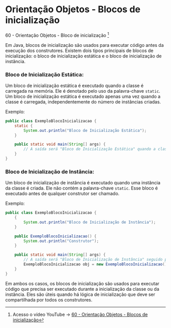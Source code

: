 # Orientação Objetos - Blocos de inicialização

60 - Orientação Objetos - Bloco de inicialização [^01]

[^01]: Acesso o vídeo YouTube ->  [60 - Orientação Objetos - Blocos de inicialização](https://abre.ai/hdvb)

Em Java, blocos de inicialização são usados para executar código antes da execução dos construtores. Existem dois tipos
principais de blocos de inicialização: o bloco de inicialização estática e o bloco de inicialização de instância.

### Bloco de Inicialização Estática:

Um bloco de inicialização estática é executado quando a classe é carregada na memória. Ele é denotado pelo uso da
palavra-chave `static`. Um bloco de inicialização estática é executado apenas uma vez quando a classe é carregada,
independentemente do número de instâncias criadas.

Exemplo:

```java
public class ExemploBlocoInicializacao {
    static {
        System.out.println("Bloco de Inicialização Estática");
    }

    public static void main(String[] args) {
        // A saída será "Bloco de Inicialização Estática" quando a classe for carregada.
    }
}
```

### Bloco de Inicialização de Instância:

Um bloco de inicialização de instância é executado quando uma instância da classe é criada. Ele não contém a
palavra-chave `static`. Esse bloco é executado antes de qualquer construtor ser chamado.

Exemplo:

```java
public class ExemploBlocoInicializacao {
    {
        System.out.println("Bloco de Inicialização de Instância");
    }

    public ExemploBlocoInicializacao() {
        System.out.println("Construtor");
    }

    public static void main(String[] args) {
        // A saída será "Bloco de Inicialização de Instância" seguido por "Construtor" quando uma instância for criada.
        ExemploBlocoInicializacao obj = new ExemploBlocoInicializacao();
    }
}
```

Em ambos os casos, os blocos de inicialização são usados para executar código que precisa ser executado durante a
inicialização da classe ou da instância. Eles são úteis quando há lógica de inicialização que deve ser compartilhada por
todos os construtores.